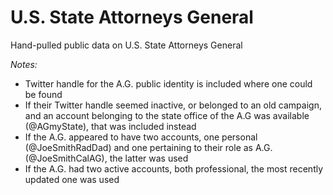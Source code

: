 # U.S. State Attorneys General

Hand-pulled public data on U.S. State Attorneys General

*Notes:*
- Twitter handle for the A.G. public identity is included where one could be found
- If their Twitter handle seemed inactive, or belonged to an old campaign, and an account belonging to the state office of the A.G was available (@AGmyState), that was included instead
- If the A.G. appeared to have two accounts, one personal (@JoeSmithRadDad) and one pertaining to their role as A.G. (@JoeSmithCalAG), the latter was used
- If the A.G. had two active accounts, both professional, the most recently updated one was used

